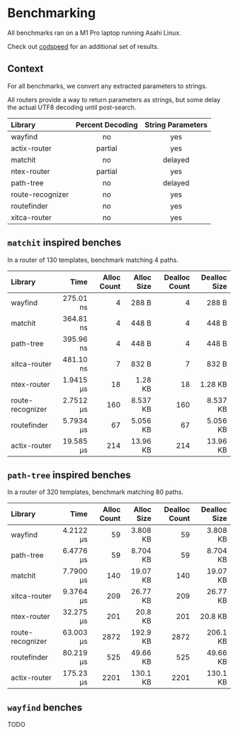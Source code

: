 # Benchmarking

All benchmarks ran on a M1 Pro laptop running Asahi Linux.

Check out [codspeed](https://codspeed.io/DuskSystems/wayfind/benchmarks) for an additional set of results.

## Context

For all benchmarks, we convert any extracted parameters to strings.

All routers provide a way to return parameters as strings, but some delay the actual UTF8 decoding until post-search.

| Library          | Percent Decoding | String Parameters |
|:-----------------|:----------------:|:-----------------:|
| wayfind          | no               | yes               |
| actix-router     | partial          | yes               |
| matchit          | no               | delayed           |
| ntex-router      | partial          | yes               |
| path-tree        | no               | delayed           |
| route-recognizer | no               | yes               |
| routefinder      | no               | yes               |
| xitca-router     | no               | yes               |

## `matchit` inspired benches

In a router of 130 templates, benchmark matching 4 paths.

| Library          | Time      | Alloc Count | Alloc Size | Dealloc Count | Dealloc Size |
|:-----------------|----------:|------------:|-----------:|--------------:|-------------:|
| wayfind          | 275.01 ns | 4           | 288 B      | 4             | 288 B        |
| matchit          | 364.81 ns | 4           | 448 B      | 4             | 448 B        |
| path-tree        | 395.96 ns | 4           | 448 B      | 4             | 448 B        |
| xitca-router     | 481.10 ns | 7           | 832 B      | 7             | 832 B        |
| ntex-router      | 1.9415 µs | 18          | 1.28 KB    | 18            | 1.28 KB      |
| route-recognizer | 2.7512 µs | 160         | 8.537 KB   | 160           | 8.537 KB     |
| routefinder      | 5.7934 µs | 67          | 5.056 KB   | 67            | 5.056 KB     |
| actix-router     | 19.585 µs | 214         | 13.96 KB   | 214           | 13.96 KB     |

## `path-tree` inspired benches

In a router of 320 templates, benchmark matching 80 paths.

| Library          | Time      | Alloc Count | Alloc Size | Dealloc Count | Dealloc Size |
|:-----------------|----------:|------------:|-----------:|--------------:|-------------:|
| wayfind          | 4.2122 µs | 59          | 3.808 KB   | 59            | 3.808 KB     |
| path-tree        | 6.4776 µs | 59          | 8.704 KB   | 59            | 8.704 KB     |
| matchit          | 7.7900 µs | 140         | 19.07 KB   | 140           | 19.07 KB     |
| xitca-router     | 9.3764 µs | 209         | 26.77 KB   | 209           | 26.77 KB     |
| ntex-router      | 32.275 µs | 201         | 20.8 KB    | 201           | 20.8 KB      |
| route-recognizer | 63.003 µs | 2872        | 192.9 KB   | 2872          | 206.1 KB     |
| routefinder      | 80.219 µs | 525         | 49.66 KB   | 525           | 49.66 KB     |
| actix-router     | 175.23 µs | 2201        | 130.1 KB   | 2201          | 130.1 KB     |

## `wayfind` benches

TODO
